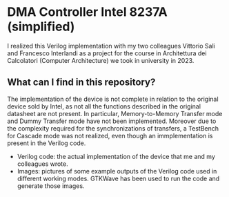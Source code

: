 <h1>DMA Controller Intel 8237A (simplified)</h1>
I realized this Verilog implementation with my two colleagues Vittorio Sali and Francesco Interlandi as a project for the course in Architettura dei Calcolatori (Computer Architecture) we took in university in 2023.

<h2>What can I find in this repository?</h2>
The implementation of the device is not complete in relation to the original device sold by Intel, as not all the functions described in the original datasheet are not present.
In particular, Memory-to-Memory Transfer mode and Dummy Transfer mode have not been implemented. Moreover due to the complexity required for the synchronizations of transfers, a TestBench for Cascade mode was not realized, even though an immplementation is present in the Verilog code.

<ul>
  <li>Verilog code: the actual implementation of the device that me and my colleagues wrote.</li>
  <li>Images: pictures of some example outputs of the Verilog code used in different working modes. GTKWave has been used to run the code and generate those images.</li>
</ul>
